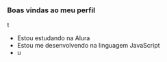 ### Boas vindas ao meu perfil

t

- Estou estudando na Alura
- Estou me desenvolvendo na linguagem JavaScript
- u
